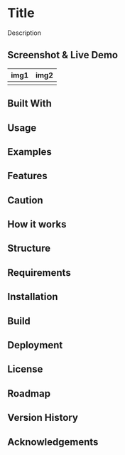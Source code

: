 # Title

Description

## Screenshot & Live Demo

|img1|img2|
|:---:|:---:|
|![]()|![]()|

## Built With
## Usage
## Examples
## Features
## Caution
## How it works
## Structure
## Requirements
## Installation
## Build
## Deployment
## License
## Roadmap
## Version History
## Acknowledgements
